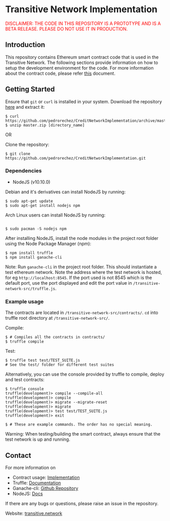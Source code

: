 # Transitive Network Implementation

<p style="color:red"> DISCLAIMER: THE CODE IN THIS REPOSITORY IS A PROTOTYPE AND IS A BETA RELEASE. PLEASE DO NOT USE IT IN PRODUCTION.</p>

## Introduction

This repository contains Ethereum smart contract code that is 
used in the Transitive Network.
The following sections provide information on how to setup the development environment for the code.
For more information about the contract code, please refer [this]() 
document.

## Getting Started

Ensure that `git` or `curl` is installed in your system.
Download the repository [here](https://github.com/pedrorechez/CreditNetworkImplementation/archive/master.zip) and extract it:

```
$ curl https://github.com/pedrorechez/CreditNetworkImplementation/archive/master.zip
$ unzip master.zip [directory_name]
```

OR

Clone the repository:

```
$ git clone https://github.com/pedrorechez/CreditNetworkImplementation.git
```

### Dependencies

* NodeJS (v10.10.0)

Debian and it's derivatives can install NodeJS by running:

```
$ sudo apt-get update
$ sudo apt-get install nodejs npm
```

Arch Linux users can install NodeJS by running:
```

$ sudo pacman -S nodejs npm
```

After installing NodeJS, install the node modules in the project root folder using the Node Package Manager (npm):

```
$ npm install truffle 
$ npm install ganache-cli
```

Note: Run `ganache-cli` in the project root folder. 
This should instantiate a test ethereum network. 
Note the address where the test network is hosted, for 
eg `http://localhost:8545`. 
If the port used is not 8545 which is the default port, use 
the port displayed and edit the port value in 
`/transitive-network-src/truffle.js`.

### Example usage

The contracts are located in `/transitive-network-src/contracts/`.
`cd` into truffle root directory at `/transitive-network-src/`.

Compile:

```
$ # Compiles all the contracts in contracts/
$ truffle compile 
```

Test:

```
$ truffle test test/TEST_SUITE.js 
# See the test/ folder for different test suites
```

Alternatively, you can use the console provided by truffle to compile, deploy and test contracts:

```
$ truffle console
truffle(development)> compile --compile-all
truffle(development)> compile
truffle(development)> migrate --migrate-reset
truffle(development)> migrate
truffle(development)> test test/TEST_SUITE.js
truffle(development)> exit

$ # These are example commands. The order has no special meaning.
```

Warning: When testing/building the smart contract, always 
ensure that the test network is up and running.

## Contact

For more information on 
* Contract usage: [Implementation](./resources/contract-usage.md)
* Truffle: [Documentation](https://truffleframework.com/docs)
* Ganache-cli: [Github Repository](https://github.com/trufflesuite/ganache-cli)
* NodeJS: [Docs](https://nodejs.org/en/docs/)

If there are any bugs or questions, please raise an issue in the repository. 

Website: [transitive.network](http://transitive.network)
